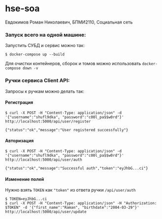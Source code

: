 # hse-soa

Евдокимов Роман Николаевич, БПМИ2110, Социальная сеть

### Запуск всего на одной машине:

Запустить СУБД и сервис можно так:
```
$ docker-compose up --build
```

Для очистки контейнеров, сборок и томов можно использовать `docker-compose down -v`

### Ручки сервиса Client API:

Запросы к ручкам можно делать так:

#### Регистрация
```
$ curl -X POST -H "Content-Type: application/json" -d '{"username":"shufl9dka", "password":"c00l_pa$$w0rd"}' http://localhost:5000/api/user/register

{"status":"ok","message":"User registered successfully"}
```

#### Авторизация
```
$ curl -X POST -H "Content-Type: application/json" -d '{"username":"shufl9dka", "password":"c00l_pa$$w0rd"}' http://localhost:5000/api/user/auth

{"status":"ok","message":"Successful auth","token":"eyJhbG...ci"}
```

#### Изменение полей

Нужно взять `TOKEN` как `"token"` из ответа ручки `/api/user/auth`

```
$ TOKEN=eyJhbG...ci
$ curl -X POST -H "Content-Type: application/json" -H "Authorization: $TOKEN" -d '{"first_name":"Raman", "birthdate":"2004-03-29"}' http://localhost:5000/api/user/update
```